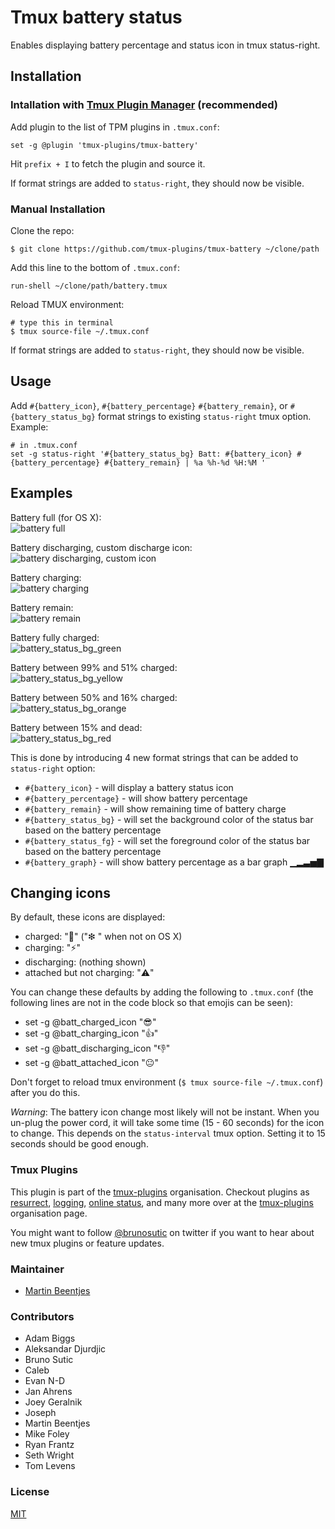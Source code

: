# Tmux battery status

Enables displaying battery percentage and status icon in tmux status-right.

## Installation
### Intallation with [Tmux Plugin Manager](https://github.com/tmux-plugins/tpm) (recommended)

Add plugin to the list of TPM plugins in `.tmux.conf`:

    set -g @plugin 'tmux-plugins/tmux-battery'

Hit `prefix + I` to fetch the plugin and source it.

If format strings are added to `status-right`, they should now be visible.

### Manual Installation

Clone the repo:

    $ git clone https://github.com/tmux-plugins/tmux-battery ~/clone/path

Add this line to the bottom of `.tmux.conf`:

    run-shell ~/clone/path/battery.tmux

Reload TMUX environment:

    # type this in terminal
    $ tmux source-file ~/.tmux.conf

If format strings are added to `status-right`, they should now be visible.

## Usage

Add `#{battery_icon}`, `#{battery_percentage}` `#{battery_remain}`, or
`#{battery_status_bg}` format strings to existing `status-right` tmux option.
Example:

    # in .tmux.conf
    set -g status-right '#{battery_status_bg} Batt: #{battery_icon} #{battery_percentage} #{battery_remain} | %a %h-%d %H:%M '


## Examples
Battery full (for OS X):<br/>
![battery full](/screenshots/battery_full.png)

Battery discharging, custom discharge icon:<br/>
![battery discharging, custom icon](/screenshots/battery_discharging.png)

Battery charging:<br/>
![battery charging](/screenshots/battery_charging.png)

Battery remain:<br/>
![battery remain](/screenshots/battery_remain.png)

Battery fully charged:<br/>
![battery_status_bg_green](/screenshots/battery_status_bg_green.png)

Battery between 99% and 51% charged:<br/>
![battery_status_bg_yellow](/screenshots/battery_status_bg_yellow.png)

Battery between 50% and 16% charged:<br/>
![battery_status_bg_orange](/screenshots/battery_status_bg_orange.png)

Battery between 15% and dead:<br/>
![battery_status_bg_red](/screenshots/battery_status_bg_red.png)

This is done by introducing 4 new format strings that can be added to
`status-right` option:
- `#{battery_icon}` - will display a battery status icon
- `#{battery_percentage}` - will show battery percentage
- `#{battery_remain}` - will show remaining time of battery charge
- `#{battery_status_bg}` - will set the background color of the status bar based on the battery percentage
- `#{battery_status_fg}` - will set the foreground color of the status bar based on the battery percentage
- `#{battery_graph}` - will show battery percentage as a bar graph ▁▂▃▅▇

## Changing icons

By default, these icons are displayed:

 - charged: ":battery:" ("❇ " when not on OS X)
 - charging: ":zap:"
 - discharging: (nothing shown)
 - attached but not charging: ":warning:"

You can change these defaults by adding the following to `.tmux.conf` (the
following lines are not in the code block so that emojis can be seen):

 - set -g @batt_charged_icon ":sunglasses:"
 - set -g @batt_charging_icon ":+1:"
 - set -g @batt_discharging_icon ":thumbsdown:"
 - set -g @batt_attached_icon ":neutral_face:"

Don't forget to reload tmux environment (`$ tmux source-file ~/.tmux.conf`)
after you do this.

*Warning*: The battery icon change most likely will not be instant. When you un-plug the power cord, it will take some time (15 - 60 seconds) for the icon to change. This depends on the `status-interval` tmux option. Setting it to 15 seconds should be good enough.

### Tmux Plugins

This plugin is part of the [tmux-plugins](https://github.com/tmux-plugins) organisation. Checkout plugins as [resurrect](https://github.com/tmux-plugins/tmux-resurrect), [logging](https://github.com/tmux-plugins/tmux-logging), [online status](https://github.com/tmux-plugins/tmux-online-status), and many more over at the [tmux-plugins](https://github.com/tmux-plugins) organisation page.

You might want to follow [@brunosutic](https://twitter.com/brunosutic) on
twitter if you want to hear about new tmux plugins or feature updates.

### Maintainer

 - [Martin Beentjes](https://github.com/martinbeentjes)

### Contributors

 - Adam Biggs
 - Aleksandar Djurdjic
 - Bruno Sutic
 - Caleb
 - Evan N-D
 - Jan Ahrens
 - Joey Geralnik
 - Joseph
 - Martin Beentjes
 - Mike Foley
 - Ryan Frantz
 - Seth Wright
 - Tom Levens

### License

[MIT](LICENSE.md)
